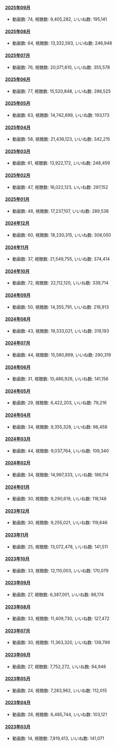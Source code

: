 #### [2025年09月](videos/202509 "wikilink")

-   動画数: 74, 視聴数: 9,405,282, いいね数: 195,141

#### [2025年08月](videos/202508 "wikilink")

-   動画数: 64, 視聴数: 13,332,593, いいね数: 246,948

#### [2025年07月](videos/202507 "wikilink")

-   動画数: 76, 視聴数: 20,071,610, いいね数: 355,578

#### [2025年06月](videos/202506 "wikilink")

-   動画数: 77, 視聴数: 15,520,848, いいね数: 286,525

#### [2025年05月](videos/202505 "wikilink")

-   動画数: 63, 視聴数: 14,742,699, いいね数: 193,173

#### [2025年04月](videos/202504 "wikilink")

-   動画数: 58, 視聴数: 21,436,123, いいね数: 342,215

#### [2025年03月](videos/202503 "wikilink")

-   動画数: 61, 視聴数: 13,922,172, いいね数: 248,459

#### [2025年02月](videos/202502 "wikilink")

-   動画数: 47, 視聴数: 16,022,123, いいね数: 297,152

#### [2025年01月](videos/202501 "wikilink")

-   動画数: 48, 視聴数: 17,237,107, いいね数: 289,538

#### [2024年12月](videos/202412 "wikilink")

-   動画数: 60, 視聴数: 18,230,315, いいね数: 308,050

#### [2024年11月](videos/202411 "wikilink")

-   動画数: 37, 視聴数: 21,549,755, いいね数: 374,414

#### [2024年10月](videos/202410 "wikilink")

-   動画数: 72, 視聴数: 22,112,120, いいね数: 339,714

#### [2024年09月](videos/202409 "wikilink")

-   動画数: 50, 視聴数: 14,355,791, いいね数: 218,913

#### [2024年08月](videos/202408 "wikilink")

-   動画数: 43, 視聴数: 19,333,021, いいね数: 319,193

#### [2024年07月](videos/202407 "wikilink")

-   動画数: 44, 視聴数: 15,580,899, いいね数: 290,319

#### [2024年06月](videos/202406 "wikilink")

-   動画数: 31, 視聴数: 10,486,926, いいね数: 141,156

#### [2024年05月](videos/202405 "wikilink")

-   動画数: 29, 視聴数: 6,422,203, いいね数: 79,216

#### [2024年04月](videos/202404 "wikilink")

-   動画数: 34, 視聴数: 9,355,328, いいね数: 98,458

#### [2024年03月](videos/202403 "wikilink")

-   動画数: 44, 視聴数: 9,037,764, いいね数: 109,340

#### [2024年02月](videos/202402 "wikilink")

-   動画数: 34, 視聴数: 14,997,333, いいね数: 186,114

#### [2024年01月](videos/202401 "wikilink")

-   動画数: 30, 視聴数: 9,290,619, いいね数: 118,148

#### [2023年12月](videos/202312 "wikilink")

-   動画数: 30, 視聴数: 9,255,021, いいね数: 119,646

#### [2023年11月](videos/202311 "wikilink")

-   動画数: 25, 視聴数: 13,072,478, いいね数: 141,511

#### [2023年10月](videos/202310 "wikilink")

-   動画数: 33, 視聴数: 12,110,003, いいね数: 170,079

#### [2023年09月](videos/202309 "wikilink")

-   動画数: 27, 視聴数: 6,387,001, いいね数: 86,174

#### [2023年08月](videos/202308 "wikilink")

-   動画数: 33, 視聴数: 11,409,730, いいね数: 127,472

#### [2023年07月](videos/202307 "wikilink")

-   動画数: 30, 視聴数: 11,363,320, いいね数: 139,799

#### [2023年06月](videos/202306 "wikilink")

-   動画数: 27, 視聴数: 7,752,272, いいね数: 94,946

#### [2023年05月](videos/202305 "wikilink")

-   動画数: 24, 視聴数: 7,283,962, いいね数: 112,015

#### [2023年04月](videos/202304 "wikilink")

-   動画数: 28, 視聴数: 6,485,744, いいね数: 103,121

#### [2023年03月](videos/202303 "wikilink")

-   動画数: 14, 視聴数: 7,819,413, いいね数: 141,071

